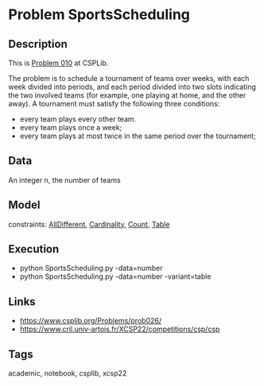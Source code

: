 # Problem SportsScheduling
## Description
This is [Problem 010](https://www.csplib.org/Problems/prob010/) at CSPLib.

The problem is to schedule a tournament of teams over weeks, with each week divided into  periods, and each period divided into two slots
indicating the two involved teams (for example, one playing at home, and the other away). A tournament must satisfy the following three conditions:
 - every team plays every other team.
 - every team plays once a week;
 - every team plays at most twice in the same period over the tournament;

## Data
  An integer n, the number of teams

## Model
  constraints: [AllDifferent](http://pycsp.org/documentation/constraints/AllDifferent), [Cardinality](http://pycsp.org/documentation/constraints/Cardinality), [Count](http://pycsp.org/documentation/constraints/Count), [Table](http://pycsp.org/documentation/constraints/Table)

## Execution
  - python SportsScheduling.py -data=number
  - python SportsScheduling.py -data=number -variant=table

## Links
  - https://www.csplib.org/Problems/prob026/
  - https://www.cril.univ-artois.fr/XCSP22/competitions/csp/csp

## Tags
  academic, notebook, csplib, xcsp22
